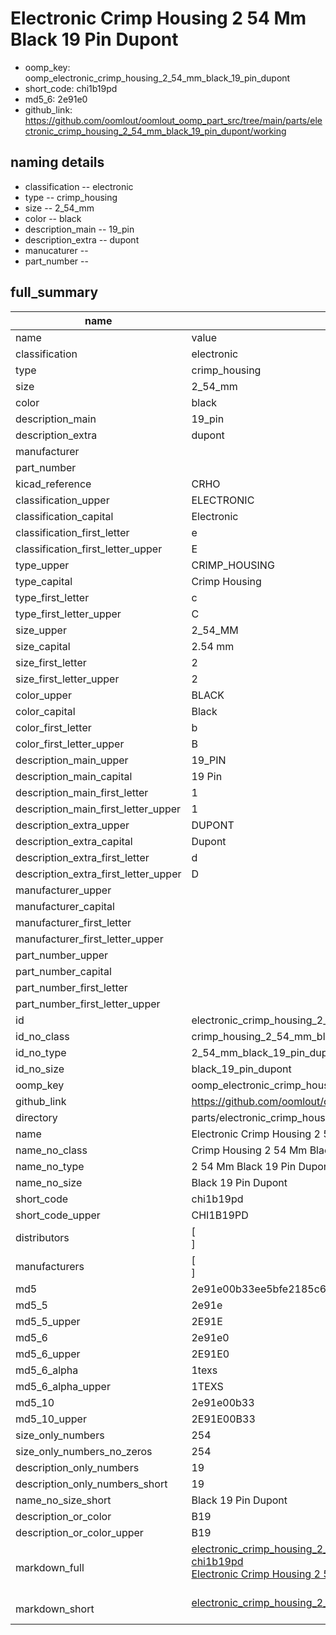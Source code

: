 # Electronic Crimp Housing 2 54 Mm Black 19 Pin Dupont

  
* oomp_key: oomp_electronic_crimp_housing_2_54_mm_black_19_pin_dupont 
* short_code: chi1b19pd
* md5_6: 2e91e0  
* github_link: https://github.com/oomlout/oomlout_oomp_part_src/tree/main/parts/electronic_crimp_housing_2_54_mm_black_19_pin_dupont/working  
## naming details
* classification -- electronic
* type -- crimp_housing
* size -- 2_54_mm
* color -- black
* description_main -- 19_pin
* description_extra -- dupont
* manucaturer -- 
* part_number -- 





## full_summary
| name | value | 
| --- | --- | 
| name | value | 
| classification | electronic | 
| type | crimp_housing | 
| size | 2_54_mm | 
| color | black | 
| description_main | 19_pin | 
| description_extra | dupont | 
| manufacturer |  | 
| part_number |  | 
| kicad_reference | CRHO | 
| classification_upper | ELECTRONIC | 
| classification_capital | Electronic | 
| classification_first_letter | e | 
| classification_first_letter_upper | E | 
| type_upper | CRIMP_HOUSING | 
| type_capital | Crimp Housing | 
| type_first_letter | c | 
| type_first_letter_upper | C | 
| size_upper | 2_54_MM | 
| size_capital | 2.54 mm | 
| size_first_letter | 2 | 
| size_first_letter_upper | 2 | 
| color_upper | BLACK | 
| color_capital | Black | 
| color_first_letter | b | 
| color_first_letter_upper | B | 
| description_main_upper | 19_PIN | 
| description_main_capital | 19 Pin | 
| description_main_first_letter | 1 | 
| description_main_first_letter_upper | 1 | 
| description_extra_upper | DUPONT | 
| description_extra_capital | Dupont | 
| description_extra_first_letter | d | 
| description_extra_first_letter_upper | D | 
| manufacturer_upper |  | 
| manufacturer_capital |  | 
| manufacturer_first_letter |  | 
| manufacturer_first_letter_upper |  | 
| part_number_upper |  | 
| part_number_capital |  | 
| part_number_first_letter |  | 
| part_number_first_letter_upper |  | 
| id | electronic_crimp_housing_2_54_mm_black_19_pin_dupont | 
| id_no_class | crimp_housing_2_54_mm_black_19_pin_dupont | 
| id_no_type | 2_54_mm_black_19_pin_dupont | 
| id_no_size | black_19_pin_dupont | 
| oomp_key | oomp_electronic_crimp_housing_2_54_mm_black_19_pin_dupont | 
| github_link | https://github.com/oomlout/oomlout_oomp_part_src/tree/main/parts/electronic_crimp_housing_2_54_mm_black_19_pin_dupont/working | 
| directory | parts/electronic_crimp_housing_2_54_mm_black_19_pin_dupont | 
| name | Electronic Crimp Housing 2 54 Mm Black 19 Pin Dupont | 
| name_no_class | Crimp Housing 2 54 Mm Black 19 Pin Dupont | 
| name_no_type | 2 54 Mm Black 19 Pin Dupont | 
| name_no_size | Black 19 Pin Dupont | 
| short_code | chi1b19pd | 
| short_code_upper | CHI1B19PD | 
| distributors | [<br>] | 
| manufacturers | [<br>] | 
| md5 | 2e91e00b33ee5bfe2185c66c7ca3fe4f | 
| md5_5 | 2e91e | 
| md5_5_upper | 2E91E | 
| md5_6 | 2e91e0 | 
| md5_6_upper | 2E91E0 | 
| md5_6_alpha | 1texs | 
| md5_6_alpha_upper | 1TEXS | 
| md5_10 | 2e91e00b33 | 
| md5_10_upper | 2E91E00B33 | 
| size_only_numbers | 254 | 
| size_only_numbers_no_zeros | 254 | 
| description_only_numbers | 19 | 
| description_only_numbers_short | 19 | 
| name_no_size_short | Black 19 Pin Dupont | 
| description_or_color | B19 | 
| description_or_color_upper | B19 | 
| markdown_full | [electronic_crimp_housing_2_54_mm_black_19_pin_dupont](https://github.com/oomlout/oomlout_oomp_part_src/tree/main/parts/electronic_crimp_housing_2_54_mm_black_19_pin_dupont/working)<br>[chi1b19pd](https://github.com/oomlout/oomlout_oomp_part_src/tree/main/parts/electronic_crimp_housing_2_54_mm_black_19_pin_dupont/working)<br>[Electronic Crimp Housing 2 54 Mm Black 19 Pin Dupont](https://github.com/oomlout/oomlout_oomp_part_src/tree/main/parts/electronic_crimp_housing_2_54_mm_black_19_pin_dupont/working)<br><br> | 
| markdown_short | [electronic_crimp_housing_2_54_mm_black_19_pin_dupont](https://github.com/oomlout/oomlout_oomp_part_src/tree/main/parts/electronic_crimp_housing_2_54_mm_black_19_pin_dupont/working)<br><br> | 
